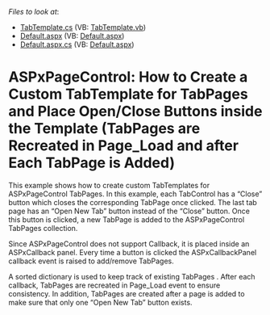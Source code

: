 <!-- default file list -->
*Files to look at*:

* [TabTemplate.cs](./CS/WebSite/App_Code/TabTemplate.cs) (VB: [TabTemplate.vb](./VB/WebSite/App_Code/TabTemplate.vb))
* [Default.aspx](./CS/WebSite/Default.aspx) (VB: [Default.aspx](./VB/WebSite/Default.aspx))
* [Default.aspx.cs](./CS/WebSite/Default.aspx.cs) (VB: [Default.aspx](./VB/WebSite/Default.aspx))
<!-- default file list end -->
# ASPxPageControl: How to Create a Custom TabTemplate for TabPages and Place Open/Close Buttons inside the Template (TabPages are Recreated in Page_Load and after Each TabPage is Added)


<p>This example shows how to create custom TabTemplates for ASPxPageControl TabPages. In this example, each TabControl has a “Close” button which closes the corresponding TabPage once clicked. The last tab page has an “Open New Tab” button instead of the “Close” button. Once this button is clicked, a new TabPage is added to the ASPxPageControl TabPages collection.</p><p>Since ASPxPageControl does not support Callback, it is placed inside an ASPxCallback panel. Every time a button is clicked the ASPxCallbackPanel callback event is raised to add/remove TabPages. </p><p>A sorted dictionary is used to keep track of existing TabPages . After each callback, TabPages are recreated in Page_Load event to ensure consistency. In addition, TabPages are created after a page is added to make sure that only one “Open New Tab” button exists. </p><br />


<br/>


